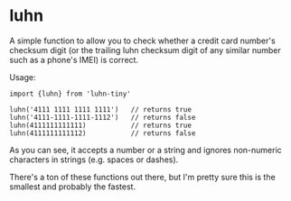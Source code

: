 # luhn

A simple function to allow you to check whether a credit card number's 
checksum digit (or the trailing luhn checksum digit of any similar number
such as a phone's IMEI) is correct.

Usage:

    import {luhn} from 'luhn-tiny'

    luhn('4111 1111 1111 1111')   // returns true
    luhn('4111-1111-1111-1112')   // returns false
    luhn(4111111111111)           // returns true
    luhn(4111111111112)           // returns false

As you can see, it accepts a number or a string and ignores non-numeric
characters in strings (e.g. spaces or dashes).

There's a ton of these functions out there, but I'm pretty sure this is the
smallest and probably the fastest.
